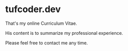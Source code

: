 # tufcoder.dev

That's my online Curriculum Vitae.

His content is to summarize my professional experience.

Please feel free to contact me any time.

